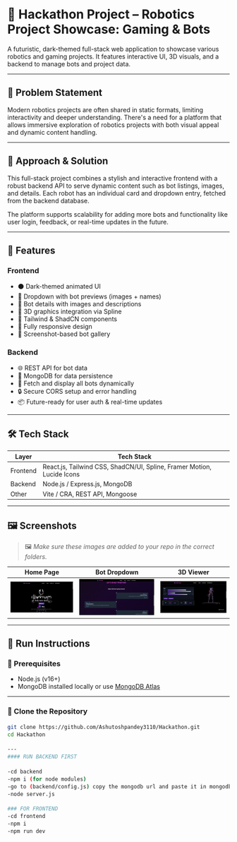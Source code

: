 # 🚀 Hackathon Project – Robotics Project Showcase: Gaming & Bots

A futuristic, dark-themed full-stack web application to showcase various robotics and gaming projects. It features interactive UI, 3D visuals, and a backend to manage bots and project data.

---

## 🧩 Problem Statement

Modern robotics projects are often shared in static formats, limiting interactivity and deeper understanding. There's a need for a platform that allows immersive exploration of robotics projects with both visual appeal and dynamic content handling.

---

## 🚀 Approach & Solution

This full-stack project combines a stylish and interactive frontend with a robust backend API to serve dynamic content such as bot listings, images, and details. Each robot has an individual card and dropdown entry, fetched from the backend database.

The platform supports scalability for adding more bots and functionality like user login, feedback, or real-time updates in the future.

---

## 🌟 Features

### Frontend

- ⚫ Dark-themed animated UI
- 🤖 Dropdown with bot previews (images + names)
- 🧠 Bot details with images and descriptions
- 🧭 3D graphics integration via Spline
- 🎨 Tailwind & ShadCN components
- 📱 Fully responsive design
- 📸 Screenshot-based bot gallery

### Backend

- 🌐 REST API for bot data
- 🧾 MongoDB for data persistence
- 📡 Fetch and display all bots dynamically
- 🔒 Secure CORS setup and error handling
- 📦 Future-ready for user auth & real-time updates

---

## 🛠 Tech Stack

| Layer     | Tech Stack                              |
|-----------|-----------------------------------------|
| Frontend  | React.js, Tailwind CSS, ShadCN/UI, Spline, Framer Motion, Lucide Icons |
| Backend   | Node.js / Express.js, MongoDB           |
| Other     | Vite / CRA, REST API, Mongoose          |

---

## 🖼 Screenshots

> 🖼️ _Make sure these images are added to your repo in the correct folders._

| Home Page | Bot Dropdown | 3D Viewer |
|-----------|--------------|-----------|
| ![Home](/Frontend/public/images/Screenshot%20(1416).png) | ![Dropdown](/Frontend/public/images/Screenshot%20(1417).png) | ![3D](/Frontend/public/images/Screenshot%20(1418).png) |

---

## 🧪 Run Instructions

### 🔧 Prerequisites

- Node.js (v16+)
- MongoDB installed locally or use [MongoDB Atlas](https://www.mongodb.com/cloud/atlas)

---

### 📁 Clone the Repository

```bash
git clone https://github.com/Ashutoshpandey3110/Hackathon.git
cd Hackathon

---
#### RUN BACKEND FIRST

-cd backend
-npm i (for node modules)
-go to (backend/config.js) copy the mongodb url and paste it in mongodb compass
-node server.js

### FOR FRONTEND
-cd frontend
-npm i
-npm run dev







